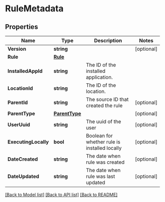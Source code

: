 # RuleMetadata

## Properties

Name | Type | Description | Notes
------------ | ------------- | ------------- | -------------
**Version** | **string** |  | [optional] 
**Rule** | [**Rule**](Rule.md) |  | 
**InstalledAppId** | **string** | The ID of the installed application. | 
**LocationId** | **string** | The ID of the location. | 
**ParentId** | **string** | The source ID that created the rule | [optional] 
**ParentType** | [**ParentType**](ParentType.md) |  | [optional] 
**UserUuid** | **string** | The uuid of the user | [optional] 
**ExecutingLocally** | **bool** | Boolean for whether rule is installed locally | [optional] 
**DateCreated** | **string** | The date when rule was created | [optional] 
**DateUpdated** | **string** | The date when rule was last updated | [optional] 

[[Back to Model list]](../README.md#documentation-for-models) [[Back to API list]](../README.md#documentation-for-api-endpoints) [[Back to README]](../README.md)


